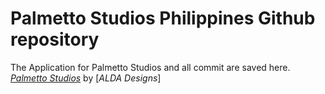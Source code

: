 # Palmetto Studios Philippines Github repository

The Application for Palmetto Studios and all commit are saved here.
[*Palmetto Studios*](http://palmettostudios.herokuapp.com/)
by [*ALDA Designs*]